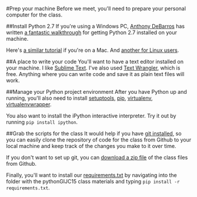 #Prep your machine
Before we meet, you'll need to prepare your personal computer for the class.

##Install Python 2.7
If you're using a Windows PC, [Anthony DeBarros](https://github.com/anthonydb) has written [a fantastic walkthrough](http://www.anthonydebarros.com/2014/02/16/setting-up-python-in-windows-8-1/) for getting Python 2.7 installed on your machine.

Here's [a similar tutorial](http://hackercodex.com/guide/python-development-environment-on-mac-osx/) if you're on a Mac. And [another for Linux users](http://www.linuxfromscratch.org/blfs/view/svn/general/python2.html).

##A place to write your code
You'll want to have a text editor installed on your machine. I like [Sublime Text](https://www.sublimetext.com/). I've also used [Text Wrangler](http://www.barebones.com/products/textwrangler/), which is free. Anything where you can write code and save it as plain text files will work.

##Manage your Python project environment
After you have Python up and running, you'll also need to install [setuptools](https://pypi.python.org/pypi/setuptools), [pip](https://pip.pypa.io/en/latest/installing.html), [virtualenv](https://virtualenv.pypa.io/en/latest/installation.html), [virtualenvwrapper](https://virtualenvwrapper.readthedocs.org/en/latest/install.html).

You also want to install the iPython interactive interpreter. Try it out by running ```pip install ipython```.

##Grab the scripts for the class
It would help if you have [git installed](https://git-scm.com/book/en/v2/Getting-Started-Installing-Git), so you can easily clone the repository of code for the class from Github to your local machine and keep track of the changes you make to it over time.

If you don't want to set up git, you can [download a zip file](https://github.com/tommeagher/pythonGIJC15/archive/master.zip) of the class files from Github.

Finally, you'll want to install our [requirements.txt](requirements.txt) by navigating into the folder with the pythonGIJC15 class materials and typing ```pip install -r requirements.txt```.